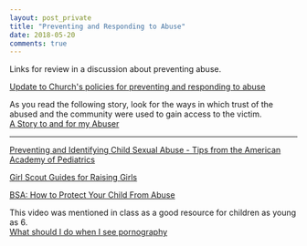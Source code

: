 ```yaml
---
layout: post_private
title: "Preventing and Responding to Abuse"
date: 2018-05-20
comments: true
---
```


Links for review in a discussion about preventing abuse.

<!--excerpt-->

[Update to Church's policies for preventing and responding to abuse](https://www.lds.org/church/news/church-provides-updated-guidelines-for-preventing-and-responding-to-abuse?lang=eng)


As you read the following story, look for the ways in which trust of the abused and the community were used to gain access to the victim.  
[A Story to and for my Abuser](http://www.feministmormonhousewives.org/2018/04/a-story-to-and-for-my-abuser/)

------------------------

[Preventing and Identifying Child Sexual Abuse - Tips from the American Academy of Pediatrics](https://www.aap.org/en-us/about-the-aap/aap-press-room/news-features-and-safety-tips/Pages/Parent-Tips-for-Preventing-and-Identifying-Child-Sexual-Abuse.aspx)

[Girl Scout Guides for Raising Girls](https://www.girlscouts.org/en/raising-girls.html)

[BSA: How to Protect Your Child From Abuse](https://www.google.com/url?sa=t&source=web&rct=j&url=https://filestore.scouting.org/filestore/ypt/pdf/46-015.pdf&ved=2ahUKEwi1mNTsiJPbAhUM24MKHeSZBJAQFjAAegQIBhAB&usg=AOvVaw2-fh2AruVdCDGkr1-upwXd)

This video was mentioned in class as a good resource for children as young as 6.  
[What should I do when I see pornography](https://www.google.com/url?sa=t&source=web&rct=j&url=https://www.lds.org/media-library/video/2015-08-001-what-should-i-do-when-i-see-pornography%3Flang%3Deng&ved=0ahUKEwih3s-NqpXbAhWKyIMKHT5dCsMQyCkIJzAA&usg=AOvVaw1_7fxqv35_uIGR0xzVzZmh)
